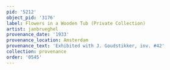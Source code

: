 ```yaml
---
pid: '5212'
object_pid: '3176'
label: Flowers in a Wooden Tub (Private Collection)
artist: janbrueghel
provenance_date: '1933'
provenance_location: Amsterdam
provenance_text: 'Exhibited with J. Goudstikker, inv. #42'
collection: provenance
order: '0545'
---
```


